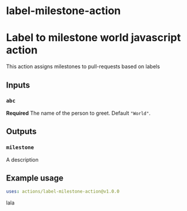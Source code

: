 # label-milestone-action

# Label to milestone world javascript action

This action assigns milestones to pull-requests based on labels

## Inputs

### `abc`

**Required** The name of the person to greet. Default `"World"`.

## Outputs

### `milestone`

A description

## Example usage

```yaml
uses: actions/label-milestone-action@v1.0.0
```
lala
